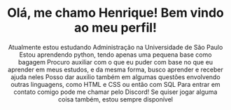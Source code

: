 <h1 align="center" font color="red"> Olá, me chamo Henrique! Bem vindo ao meu perfil! </h1>

<p align="center">
Atualmente estou estudando Administração na Universidade de São Paulo
Estou aprendendo python, tendo apenas uma pequena base como bagagem
Procuro auxiliar com o que eu puder com base no que eu aprender em meus estudos, e da mesma forma, busco aprender e receber ajuda neles
Posso dar auxilio também em algumas questões envolvendo outras linguagens, como HTML e CSS ou então com SQL
Para entrar em contato comigo pode me chamar pelo Discord! Se quiser jogar alguma coisa também, estou sempre disponível
</p>

<a href="https://tenor.com/pt-BR/view/cat-grin-smile-smirk-awkward-gif-22382508">
